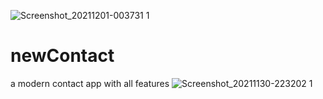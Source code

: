 ![Screenshot_20211201-003731 1](https://user-images.githubusercontent.com/92949159/144145334-15c504ba-81c8-43d8-8236-4dc2d647721a.png)
# newContact
a modern contact app with all features
![Screenshot_20211130-223202 1](https://user-images.githubusercontent.com/92949159/144143996-cd65aece-05d7-4ef7-b192-83c337527a82.png)

